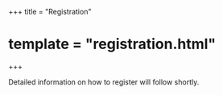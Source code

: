 +++
title = "Registration"
# template = "registration.html"
+++

Detailed information on how to register will follow shortly.
